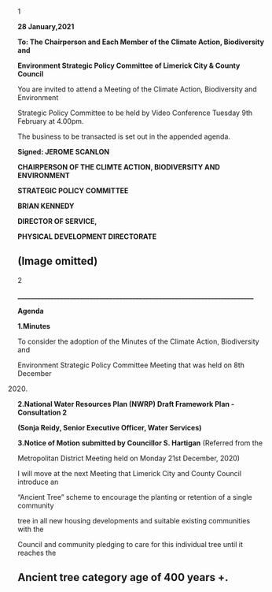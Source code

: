 1

**28 January,2021**

**To: The Chairperson and Each Member of the Climate Action, Biodiversity and**

**Environment Strategic Policy Committee of Limerick City & County Council**

You are invited to attend a Meeting of the Climate Action, Biodiversity and Environment

Strategic Policy Committee to be held by Video Conference Tuesday 9th February at 4.00pm.

The business to be transacted is set out in the appended agenda.

**Signed: JEROME SCANLON**

**CHAIRPERSON OF THE CLIMTE ACTION, BIODIVERSITY AND ENVIRONMENT**

**STRATEGIC POLICY COMMITTEE**

**BRIAN KENNEDY**

**DIRECTOR OF SERVICE,**

**PHYSICAL DEVELOPMENT DIRECTORATE**

(Image omitted)
---
2

**\_\_\_\_\_\_\_\_\_\_\_\_\_\_\_\_\_\_\_\_\_\_\_\_\_\_\_\_\_\_\_\_\_\_\_\_\_\_\_\_\_\_\_\_\_\_\_\_\_\_\_\_\_\_\_\_\_\_\_\_\_\_\_\_\_\_\_\_\_\_\_\_**

**Agenda**

**1.Minutes**

To consider the adoption of the Minutes of the Climate Action, Biodiversity and

Environment Strategic Policy Committee Meeting that was held on 8th December

2020.

**2.National Water Resources Plan (NWRP) Draft Framework Plan - Consultation 2**

**(Sonja Reidy, Senior Executive Officer, Water Services)**

**3.Notice of Motion submitted by Councillor S. Hartigan** (Referred from the

Metropolitan District Meeting held on Monday 21st December, 2020)

I will move at the next Meeting that Limerick City and County Council introduce an

“Ancient Tree” scheme to encourage the planting or retention of a single community

tree in all new housing developments and suitable existing communities with the

Council and community pledging to care for this individual tree until it reaches the

Ancient tree category age of 400 years +.
---
